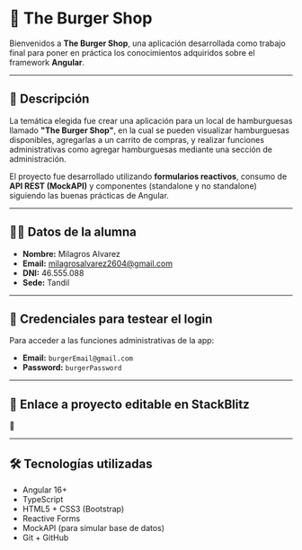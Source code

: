 # 🍔 The Burger Shop

Bienvenidos a **The Burger Shop**, una aplicación desarrollada como trabajo final para poner en práctica los conocimientos adquiridos sobre el framework **Angular**.

---

## 📌 Descripción

La temática elegida fue crear una aplicación para un local de hamburguesas llamado **"The Burger Shop"**, en la cual se pueden visualizar hamburguesas disponibles, agregarlas a un carrito de compras, y realizar funciones administrativas como agregar hamburguesas mediante una sección de administración.

El proyecto fue desarrollado utilizando **formularios reactivos**, consumo de **API REST (MockAPI)** y componentes (standalone y no standalone) siguiendo las buenas prácticas de Angular.

---

## 👩‍🎓 Datos de la alumna

- **Nombre:** Milagros Alvarez  
- **Email:** milagrosalvarez2604@gmail.com  
- **DNI:** 46.555.088  
- **Sede:** Tandil  

---

## 🔐 Credenciales para testear el login

Para acceder a las funciones administrativas de la app:

- **Email:** `burgerEmail@gmail.com`  
- **Password:** `burgerPassword`

---

## 🚀 Enlace a proyecto editable en StackBlitz

🔗 

---

## 🛠️ Tecnologías utilizadas

- Angular 16+
- TypeScript
- HTML5 + CSS3 (Bootstrap)
- Reactive Forms
- MockAPI (para simular base de datos)
- Git + GitHub
